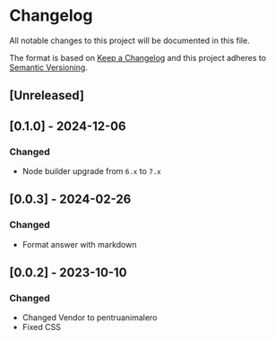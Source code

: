 # Changelog

All notable changes to this project will be documented in this file.

The format is based on [Keep a Changelog](http://keepachangelog.com/en/1.0.0/)
and this project adheres to [Semantic Versioning](http://semver.org/spec/v2.0.0.html).

## [Unreleased]

## [0.1.0] - 2024-12-06

### Changed

- Node builder upgrade from `6.x` to `7.x`

## [0.0.3] - 2024-02-26

### Changed

- Format answer with markdown

## [0.0.2] - 2023-10-10

### Changed

- Changed Vendor to pentruanimalero
- Fixed CSS
